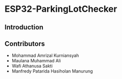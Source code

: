 # ESP32-ParkingLotChecker

## Introduction


## Contributors
- Mohammad Amrizal Kurniansyah
- Maulana Muhammad Ali
- Wafi Athanusa Sakti
- Manfredy Patarida Hasiholan Manurung
